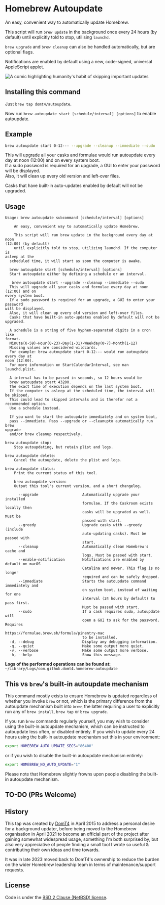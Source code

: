 # Homebrew Autoupdate

An easy, convenient way to automatically update Homebrew.

This script will run `brew update` in the background once every 24 hours (by
default) until explicitly told to stop, utilising `launchd`.

`brew upgrade` and `brew cleanup` can also be handled automatically, but
are optional flags.

Notifications are enabled by default using a new, code-signed, universal AppleScript applet.

![A comic highlighting humanity's habit of skipping important updates](https://imgs.xkcd.com/comics/update.png)

## Installing this command

Just `brew tap domt4/autoupdate`.

Now run `brew autoupdate start [schedule/interval] [options]` to enable autoupdate.

## Example

```sh
brew autoupdate start 0-12--- --upgrade --cleanup --immediate --sudo
```

This will upgrade all your casks and formulae would run autoupdate every day at noon (12:00) and on every system boot. <br>
If a sudo password is required for an upgrade, a GUI to enter your password will be displayed. <br>
Also, it will clean up every old version and left-over files.

Casks that have built-in auto-updates enabled by default will not be upgraded.

## Usage

[comment]: # (HELP-COMMAND-OUTPUT:START)

```help
Usage: brew autoupdate subcommand [schedule/interval] [options]

    An easy, convenient way to automatically update Homebrew.

    This script will run brew update in the background every day at noon
(12:00) (by default)
    until explicitly told to stop, utilizing launchd. If the computer is
asleep at the
  scheduled time, it will start as soon the computer is awake.

  brew autoupdate start [schedule/interval] [options]
  Start autoupdate either by defining a schedule or an interval.

   brew autoupdate start --upgrade --cleanup --immediate --sudo
  This will upgrade all your casks and formulae every day at noon (12:00) and on
every system boot.
  If a sudo password is required for an upgrade, a GUI to enter your password
will be displayed.
  Also, it will clean up every old version and left-over files.
  Casks that have built-in auto-updates enabled by default will not be upgraded.

  A schedule is a string of five hyphen-separated digits in a cron like
format.
  Minute(0-59)-Hour(0-23)-Day(1-31)-Weekday(0-7)-Month(1-12)
  Missing values are considered wildcards.
  For example: brew autoupdate start 0-12--- would run autoupdate every day at
noon (12:00).
  For more information on StartCalendarInterval, see man launchd.plist.

  A interval has to be passed in seconds, so 12 hours would be
  brew autoupdate start 43200.
  The exact time of execution depends on the last system boot.
  If the computer is asleep at the scheduled time, the interval will be skipped.
  This could lead to skipped intervals and is therefor not a recommended option.
  Use a schedule instead.

  If you want to start the autoupdate immediately and on system boot,
  pass --immediate. Pass --upgrade or --cleanupto automatically run brew
upgrade
  and/or brew cleanup respectively.

brew autoupdate stop:
    Stop autoupdating, but retain plist and logs.

brew autoupdate delete:
    Cancel the autoupdate, delete the plist and logs.

brew autoupdate status:
    Print the current status of this tool.

    brew autoupdate version:
    Output this tool's current version, and a short changelog.

      --upgrade                    Automatically upgrade your installed
                                   formulae. If the Caskroom exists locally then
                                   casks will be upgraded as well. Must be
                                   passed with start.
      --greedy                     Upgrade casks with --greedy (include
                                   auto-updating casks). Must be passed with
                                   start.
      --cleanup                    Automatically clean Homebrew's cache and
                                   logs. Must be passed with start.
      --enable-notification        Notifications are enabled by default on macOS
                                   Catalina and newer. This flag is no longer
                                   required and can be safely dropped.
      --immediate                  Starts the autoupdate command immediately and
                                   on system boot, instead of waiting for one
                                   interval (24 hours by default) to pass first.
                                   Must be passed with start.
      --sudo                       If a cask requires sudo, autoupdate will
                                   open a GUI to ask for the password. Requires
                                   https://formulae.brew.sh/formula/pinentry-mac
                                   to be installed.
  -d, --debug                      Display any debugging information.
  -q, --quiet                      Make some output more quiet.
  -v, --verbose                    Make some output more verbose.
  -h, --help                       Show this message.
```

[comment]: # (HELP-COMMAND-OUTPUT:END)

**Logs of the performed operations can be found at:** `~/Library/Logs/com.github.domt4.homebrew-autoupdate`

## This vs `brew`'s built-in autoupdate mechanism

This command mostly exists to ensure Homebrew is updated regardless of whether
you invoke `brew` or not, which is the primary difference from the autoupdate
mechanism built into `brew`, the latter requiring a user to explicitly run
any of `brew install`, `brew tap` or `brew upgrade`.

If you run `brew` commands regularly yourself, you may wish to consider using
the built-in autoupdate mechanism, which can be instructed to autoupdate less
often, or disabled entirely. If you wish to update every 24 hours using the
built-in autoupdate mechanism set this in your environment:

```sh
export HOMEBREW_AUTO_UPDATE_SECS="86400"
```

or if you wish to disable the built-in autoupdate mechanism entirely:

```sh
export HOMEBREW_NO_AUTO_UPDATE="1"
```

Please note that Homebrew slightly frowns upon people disabling the built-in
autoupdate mechanism.

## TO-DO (PRs Welcome)

## History

This tap was created by [DomT4](https://github.com/DomT4) in April 2015 to
address a personal desire for a background updater, before being moved to
the Homebrew organisation in April 2021 to become an official part of the
project after gaining somewhat widespread usage, something I'm both surprised
by, but also very appreciative of people finding a small tool I wrote so
useful & contributing their own ideas and time towards.

It was in late 2023 moved back to DomT4's ownership to reduce the burden on
the wider Homebrew leadership team in terms of maintenance/support requests.

## License

Code is under the [BSD 2 Clause (NetBSD) license](https://github.com/DomT4/homebrew-autoupdate/blob/master/LICENSE.txt).
